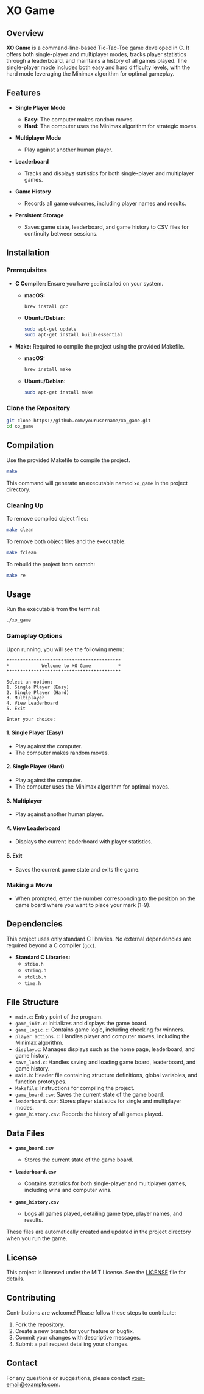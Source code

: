 # XO Game

## Overview

**XO Game** is a command-line-based Tic-Tac-Toe game developed in C. It offers both single-player and multiplayer modes, tracks player statistics through a leaderboard, and maintains a history of all games played. The single-player mode includes both easy and hard difficulty levels, with the hard mode leveraging the Minimax algorithm for optimal gameplay.

## Features

- **Single Player Mode**
  - **Easy:** The computer makes random moves.
  - **Hard:** The computer uses the Minimax algorithm for strategic moves.
  
- **Multiplayer Mode**
  - Play against another human player.

- **Leaderboard**
  - Tracks and displays statistics for both single-player and multiplayer games.

- **Game History**
  - Records all game outcomes, including player names and results.

- **Persistent Storage**
  - Saves game state, leaderboard, and game history to CSV files for continuity between sessions.

## Installation

### Prerequisites

- **C Compiler:** Ensure you have `gcc` installed on your system.
  
  - **macOS:**
    ```bash
    brew install gcc
    ```
  
  - **Ubuntu/Debian:**
    ```bash
    sudo apt-get update
    sudo apt-get install build-essential
    ```
  
- **Make:** Required to compile the project using the provided Makefile.
  
  - **macOS:**
    ```bash
    brew install make
    ```
  
  - **Ubuntu/Debian:**
    ```bash
    sudo apt-get install make
    ```

### Clone the Repository

```bash
git clone https://github.com/yourusername/xo_game.git
cd xo_game
```

## Compilation

Use the provided Makefile to compile the project.

```bash
make
```

This command will generate an executable named `xo_game` in the project directory.

### Cleaning Up

To remove compiled object files:

```bash
make clean
```

To remove both object files and the executable:

```bash
make fclean
```

To rebuild the project from scratch:

```bash
make re
```

## Usage

Run the executable from the terminal:

```bash
./xo_game
```

### Gameplay Options

Upon running, you will see the following menu:

```
******************************************
*            Welcome to XO Game          *
******************************************

Select an option:
1. Single Player (Easy)
2. Single Player (Hard)
3. Multiplayer
4. View Leaderboard
5. Exit

Enter your choice:
```

#### 1. Single Player (Easy)

- Play against the computer.
- The computer makes random moves.

#### 2. Single Player (Hard)

- Play against the computer.
- The computer uses the Minimax algorithm for optimal moves.

#### 3. Multiplayer

- Play against another human player.

#### 4. View Leaderboard

- Displays the current leaderboard with player statistics.

#### 5. Exit

- Saves the current game state and exits the game.

### Making a Move

- When prompted, enter the number corresponding to the position on the game board where you want to place your mark (1-9).

## Dependencies

This project uses only standard C libraries. No external dependencies are required beyond a C compiler (`gcc`).

- **Standard C Libraries:**
  - `stdio.h`
  - `string.h`
  - `stdlib.h`
  - `time.h`

## File Structure

- `main.c`: Entry point of the program.
- `game_init.c`: Initializes and displays the game board.
- `game_logic.c`: Contains game logic, including checking for winners.
- `player_actions.c`: Handles player and computer moves, including the Minimax algorithm.
- `display.c`: Manages displays such as the home page, leaderboard, and game history.
- `save_load.c`: Handles saving and loading game board, leaderboard, and game history.
- `main.h`: Header file containing structure definitions, global variables, and function prototypes.
- `Makefile`: Instructions for compiling the project.
- `game_board.csv`: Saves the current state of the game board.
- `leaderboard.csv`: Stores player statistics for single and multiplayer modes.
- `game_history.csv`: Records the history of all games played.

## Data Files

- **`game_board.csv`**
  - Stores the current state of the game board.
  
- **`leaderboard.csv`**
  - Contains statistics for both single-player and multiplayer games, including wins and computer wins.
  
- **`game_history.csv`**
  - Logs all games played, detailing game type, player names, and results.

These files are automatically created and updated in the project directory when you run the game.

## License

This project is licensed under the MIT License. See the [LICENSE](LICENSE) file for details.

## Contributing

Contributions are welcome! Please follow these steps to contribute:

1. Fork the repository.
2. Create a new branch for your feature or bugfix.
3. Commit your changes with descriptive messages.
4. Submit a pull request detailing your changes.

## Contact

For any questions or suggestions, please contact [your-email@example.com](mailto:your-email@example.com).
